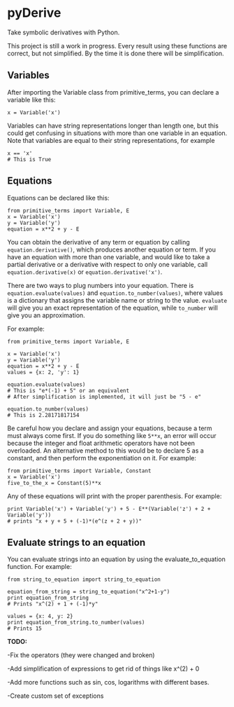# pyDerive
Take symbolic derivatives with Python.

This project is still a work in progress. Every result using these functions are correct, but not simplified. By the time it is done there will be simplification.

## Variables

After importing the Variable class from primitive_terms, you can declare a variable like this:
```
x = Variable('x')
```
Variables can have string representations longer than length one, but this could get confusing in situations with more than one variable in an equation.
Note that variables are equal to their string representations, for example
```
x == 'x'
# This is True
```

## Equations

Equations can be declared like this:
```
from primitive_terms import Variable, E
x = Variable('x')
y = Variable('y')
equation = x**2 + y - E
```

You can obtain the derivative of any term or equation by calling `equation.derivative()`, which produces another equation or term. If you have an equation with more than one variable, and would like to take a partial derivative or a derivative with respect to only one variable, call `equation.derivative(x)` or `equation.derivative('x')`.

There are two ways to plug numbers into your equation. There is `equation.evaluate(values)` and `equation.to_number(values)`, where values is a dictionary that assigns the variable name or string to the value. `evaluate` will give you an exact representation of the equation, while `to_number` will give you an approximation.

For example:
```
from primitive_terms import Variable, E

x = Variable('x')
y = Variable('y')
equation = x**2 + y - E
values = {x: 2, 'y': 1}

equation.evaluate(values)
# This is "e*(-1) + 5" or an equivalent
# After simplification is implemented, it will just be "5 - e"

equation.to_number(values)
# This is 2.28171817154
```

Be careful how you declare and assign your equations, because a term must always come first. If you do something like `5**x`, an error will occur because the integer and float arithmetic operators have not been overloaded. An alternative method to this would be to declare 5 as a constant, and then perform the exponentiation on it. For example:
```
from primitive_terms import Variable, Constant
x = Variable('x')
five_to_the_x = Constant(5)**x
```

Any of these equations will print with the proper parenthesis. For example:
```
print Variable('x') + Variable('y') + 5 - E**(Variable('z') + 2 + Variable('y'))
# prints "x + y + 5 + (-1)*(e^(z + 2 + y))"
```

## Evaluate strings to an equation

You can evaluate strings into an equation by using the evaluate_to_equation function. For example:

```
from string_to_equation import string_to_equation

equation_from_string = string_to_equation("x^2+1-y")
print equation_from_string
# Prints "x^(2) + 1 + (-1)*y"

values = {x: 4, y: 2}
print equation_from_string.to_number(values)
# Prints 15
```


**TODO:**

-Fix the operators (they were changed and broken)

-Add simplification of expressions to get rid of things like x^(2) + 0

-Add more functions such as sin, cos, logarithms with different bases.

-Create custom set of exceptions
